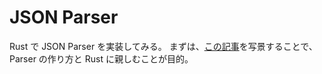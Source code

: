 # JSON Parser

Rust で JSON Parser を実装してみる。
まずは、[この記事](https://qiita.com/togatoga/items/9d600e20325775f09547)を写景することで、Parser の作り方と Rust に親しむことが目的。

